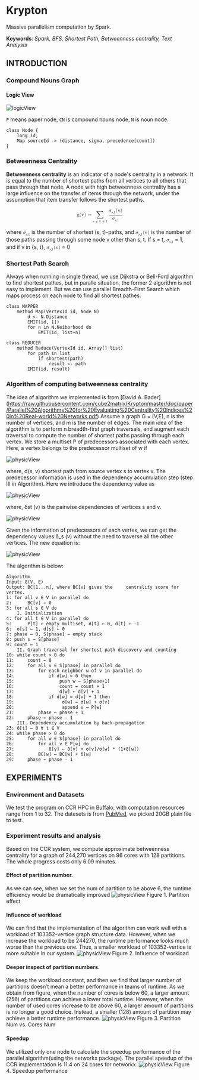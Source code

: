 # Krypton
Massive parallelism computation by Spark.


**Keywords**: *Spark, BFS, Shortest Path, Betweenness centrality, Text Analysis*

## INTRODUCTION

### Compound Nouns Graph

#### Logic View
![logicView](https://raw.githubusercontent.com/cube2matrix/Krypton/master/doc/pic/graph_logic_view.png)

`P` means paper node, `CN` is compound nouns node, `N` is noun node.

	class Node {
		long id,
		Map sourceId -> (distance, sigma, precedence[count])
	}


### Betweenness Centrality
**Betweenness centrality** is an indicator of a node's centrality in a network. It is equal to the number of shortest paths from all vertices to all others that pass through that node. A node with high betweenness centrality has a large influence on the transfer of items through the network, under the assumption that item transfer follows the shortest paths.

<math display='block'>
        <mtext>g(v) = </mtext>
        <mrow>
        <munder>
        	<mo>&sum;</mo>
          <mrow>
        		<mtext>s</mtext>
             <mo>&ne;</mo>
             <mtext>v</mtext>
             <mo>&ne;</mo>
             <mtext>t</mtext>
          </mrow>
        </munder>
        <mrow>
        <munder>
        <mfrac>
        <mrow>
        <msubsup><mi>&sigma;</mi> <mi>s,t</mi> <mi></mi></msubsup><mtext>(v)</mtext>
        </mrow>
        <msubsup><mi>&sigma;</mi> <mi>s,t</mi> <mi></mi></msubsup>
        </mfrac>
        </munder>
        </mrow>
        </mrow>
</math>

where <math><msubsup><mi>&sigma;</mi> <mi>s,t</mi> <mi></mi></msubsup></math> is the number of shortest (s, t)-paths,  and <math><msubsup><mi>&sigma;</mi> <mi>s,t</mi> <mi></mi></msubsup><mtext>(v)</mtext></math> is the number of those paths passing through some  node v other than s, t. If s = t, <math><msubsup><mi>&sigma;</mi> <mi>s,t</mi> <mi></mi></msubsup></math> = 1, and if v in {s, t}, <math><msubsup><mi>&sigma;</mi> <mi>s,t</mi> <mi></mi></msubsup><mtext>(v)</mtext></math> = 0


### Shortest Path Search
Always when running in single thread, we use Dijkstra or Bell-Ford algorithm to find shortest pathes, but in paralle situation, the former 2 algorithm is not easy to implement. But we can use parallel Breadth-First Search which maps process on each node to find all shortest pathes.

	class MAPPER
		method Map(VertexId id, Node N)
			d <- N.Distance
			EMIT(id, [])
			for n in N.Neiborhood do
				EMIT(id, list+n)
	
	class REDUCER
		method Reduce(VertexId id, Array[] list)
			for path in list
				if shortest(path)
					result <- path
			EMIT(id, result)

### Algorithm of computing betweenness centrality
The idea of algorithm we implemented is from [David A. Bader]	
(https://raw.githubusercontent.com/cube2matrix/Krypton/master/doc/paper/Parallel%20Algorithms%20for%20Evaluating%20Centrality%20Indices%20in%20Real-world%20Networks.pdf)
Assume a graph G = (V,E), n is the number of vertices, and m is the number of edges. The main idea of the algorithm is to perform n breadth-first graph traversals, and augment each traversal to compute the number of shortest paths passing through each vertex. We store a multiset P of predecessors associated with each vertex. Here, a vertex belongs to the predecessor multiset of w if

![physicView](https://raw.githubusercontent.com/cube2matrix/Krypton/master/doc/pic/equation2.png)

where, d(s, v) shortest path from source vertex s to vertex v.
The predecessor information is used in the dependency accumulation step (step III in Algorithm). Here we introduce the dependency value as 

![physicView](https://raw.githubusercontent.com/cube2matrix/Krypton/master/doc/pic/equation3.png)

where,  δst (v) is the pairwise dependencies of vertices s and v.

![physicView](https://raw.githubusercontent.com/cube2matrix/Krypton/master/doc/pic/equation4.png)

Given the information of predecessors of each vertex, we can get the dependency values δ_s (v) without the need to traverse all the other vertices. The new equation is:

![physicView](https://raw.githubusercontent.com/cube2matrix/Krypton/master/doc/pic/equation5.png)

The algorithm is below:


	Algorithm
	Input: G(V, E)
	Output: BC[1...n], where BC[v] gives the	 centrality score for vertex.
	1: for all v ∈ V in parallel do
	2: 		BC[v] ← 0
	3: for all s ∈ V do
		I. Initialization
	4: for all t ∈ V in parallel do
	5: 		P[t] ← empty multiset, σ[t] ← 0, d[t] ← -1
	6:	σ[s] ← 1, d[s] ← 0
	7: phase ← 0, S[phase] ← empty stack
	8: push s → S[phase]
	9: count ← 1
		II. Graph traversal for shortest path discovery and counting
	10:	while count > 0 do
	11:		count ← 0
	12:		for all v ∈ S[phase] in parallel do
	13:			for each neighbor w of v in parallel do
	14:				if d[w] < 0 then
	15:					push w → S[phase+1]
	16:					count ← count + 1
	17:					d[w] ← d[v] + 1
	18:				if d[w] = d[v] + 1 then
	19:					 σ[w] ← σ[w] + σ[v]
	20:					 append v → P[w]
	21:			phase ← phase + 1
	22:		phase ← phase - 1
		III. Dependency accumulation by back-propagation
	23:	δ[t] ← 0 ∀ t ∈ V
	24:	while phase > 0 do
	25:		for all w ∈ S[phase] in parallel do
	26:			for all v ∈ P[w] do
	27:				δ[v] ← δ[v] + σ[v]/σ[w] * (1+δ[w])
	28:			BC[w] ← BC[w] + δ[w]
	29:		phase ← phase - 1


## EXPERIMENTS

### Environment and Datasets

We test the program on CCR HPC in Buffalo, with computation resources range from 1 to 32. The datesets is from [PubMed](http://www.ncbi.nlm.nih.gov/pubmed), we picked 20GB plain file to test.

### Experiment results and analysis

Based on the CCR system, we compute approximate betweenness centrality for a graph of 244,270 vertices on 96 cores with 128 partitions. The whole progress costs only 6.09 minutes. 
#### Effect of partition number.
As we can see, when we set the num of partition to be above 6, the runtime efficiency would be dramatically improved
![physicView](https://raw.githubusercontent.com/cube2matrix/Krypton/master/doc/pic/partition_effect.png) 
						Figure 1. Partition effect

#### Influence of workload
We can find that the implementation of the algorithm can work well with a workload of 103352-vertice graph structure data. However, when we increase the workload to be 244270, the runtime performance looks much worse than the previous one. Thus, a smaller workload of 103352-vertice is more suitable in our system.
![physicView](https://raw.githubusercontent.com/cube2matrix/Krypton/master/doc/pic/influence_workload.png) 
						Figure 2. Influence of workload

#### Deeper inspect of partition numbers.
We keep the workload constant, and then we find that larger number of partitions doesn’t mean a better performance in teams of runtime. As we obtain from figure, when the number of cores is below 60, a larger amount (256) of partitions can achieve a lower total runtime. However, when the number of used cores increase to be above 60, a larger amount of partitions is no longer a good choice. Instead, a smaller (128) amount of partition may achieve a better runtime performance.
![physicView](https://raw.githubusercontent.com/cube2matrix/Krypton/master/doc/pic/partitionNum_vs_coreNum.png)
						Figure 3. Partition Num vs. Cores Num
#### Speedup
We utilized only one node to calculate the speedup performance of the parallel algorithm(using the networkx package). The parallel speedup of the CCR implementation is 11.4 on 24 cores for networkx.
![physicView](https://raw.githubusercontent.com/cube2matrix/Krypton/master/doc/pic/speedUp.png) 
						Figure 4. Speedup performance



